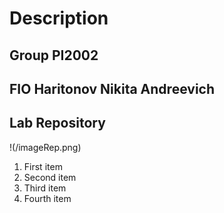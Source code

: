 # Description
## Group PI2002
## FIO Haritonov Nikita Andreevich
## Lab Repository

!(/imageRep.png)

1. First item
2. Second item
3. Third item
4. Fourth item
